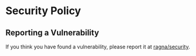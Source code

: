 # Security Policy

## Reporting a Vulnerability

If you think you have found a vulnerability, please report it at
[ragna/security](https://github.com/Quansight/ragna/security).
